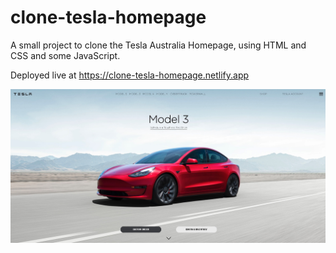 # clone-tesla-homepage

A small project to clone the Tesla Australia Homepage, using HTML and CSS and some JavaScript.

Deployed live at https://clone-tesla-homepage.netlify.app

![](SitePreview.jpg)
